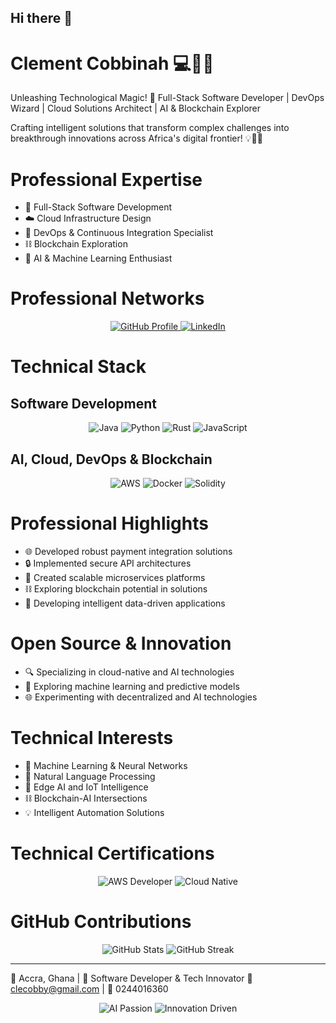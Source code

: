 ## Hi there 👋

<h1>Clement Cobbinah 💻🚀🤖</h1>
<p>Unleashing Technological Magic! 🌟 Full-Stack Software Developer | DevOps Wizard | Cloud Solutions Architect | AI & Blockchain Explorer</p>
<p>Crafting intelligent solutions that transform complex challenges into breakthrough innovations across Africa's digital frontier! 💡🚀🧠</p>

# Professional Expertise
- 🔧 Full-Stack Software Development
- ☁️ Cloud Infrastructure Design
- 🚢 DevOps & Continuous Integration Specialist
- ⛓️ Blockchain Exploration
- 🤖 AI & Machine Learning Enthusiast

# Professional Networks
<div align="center">
<a href="https://github.com/clecobby" target="_blank">
<img src="https://img.shields.io/badge/GitHub-Software%20Portfolio-black?style=for-the-badge&logo=github" alt="GitHub Profile"/>
</a>
<a href="https://www.linkedin.com/in/clement-cobbinah-99ab0972/" target="_blank">
<img src="https://img.shields.io/badge/LinkedIn-Professional%20Network-blue?style=for-the-badge&logo=linkedin" alt="LinkedIn"/>
</a>
</div>

# Technical Stack

## Software Development
<div align="center">
<img src="https://img.shields.io/badge/Java-Enterprise%20Applications-red?style=for-the-badge&logo=java" alt="Java"/>
<img src="https://img.shields.io/badge/Python-Backend%20Development-green?style=for-the-badge&logo=python" alt="Python"/>
  <img src="https://img.shields.io/badge/Rust-Systems%20Programming-orange?style=for-the-badge&logo=rust" alt="Rust"/>
<img src="https://img.shields.io/badge/JavaScript-Full%20Stack-yellow?style=for-the-badge&logo=javascript" alt="JavaScript"/>
</div>

## AI, Cloud, DevOps & Blockchain
<div align="center">
<img src="https://img.shields.io/badge/AWS-Cloud%20Infrastructure-orange?style=for-the-badge&logo=amazon-aws" alt="AWS"/>
<img src="https://img.shields.io/badge/Docker-Containerization-blue?style=for-the-badge&logo=docker" alt="Docker"/>
<img src="https://img.shields.io/badge/Solidity-Blockchain%20Basics-purple?style=for-the-badge&logo=ethereum" alt="Solidity"/>
</div>

# Professional Highlights
- 🌐 Developed robust payment integration solutions
- 🔒 Implemented secure API architectures
- 🚀 Created scalable microservices platforms
- ⛓️ Exploring blockchain potential in solutions
- 🧠 Developing intelligent data-driven applications

# Open Source & Innovation
- 🔍 Specializing in cloud-native and AI technologies
- 🧠 Exploring machine learning and predictive models
- 🌐 Experimenting with decentralized and AI technologies

# Technical Interests
- 🤖 Machine Learning & Neural Networks
- 🧠 Natural Language Processing
- 📡 Edge AI and IoT Intelligence
- ⛓️ Blockchain-AI Intersections
- 💡 Intelligent Automation Solutions

# Technical Certifications
<div align="center">
<img src="https://img.shields.io/badge/AWS%20Certified%20Developer-Associate-yellow?style=for-the-badge" alt="AWS Developer"/>
<img src="https://img.shields.io/badge/Cloud%20Native-Certified-green?style=for-the-badge" alt="Cloud Native"/>
</div>

# GitHub Contributions
<div align="center">
<img src="https://github-readme-stats.vercel.app/api?username=clecobby&show_icons=true&theme=radical" alt="GitHub Stats"/>
<img src="https://github-readme-streak-stats.herokuapp.com/?user=clecobby&theme=radical" alt="GitHub Streak"/>
</div>

---

📍 Accra, Ghana | 💼 Software Developer & Tech Innovator
📧 clecobby@gmail.com | 📱 0244016360

<div align="center">
<img src="https://img.shields.io/badge/AI%20Passion-Unleashed-brightgreen?style=for-the-badge" alt="AI Passion"/>
<img src="https://img.shields.io/badge/Innovation-Driven-blue?style=for-the-badge" alt="Innovation Driven"/>
</div>
